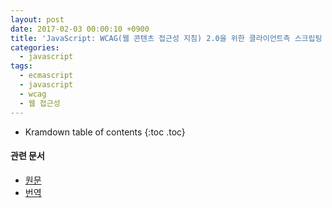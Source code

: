 ```yaml
---
layout: post
date: 2017-02-03 00:00:10 +0900
title: 'JavaScript: WCAG(웹 콘텐츠 접근성 지침) 2.0을 위한 클라이언트측 스크립팅 기법'
categories:
  - javascript
tags:
  - ecmascript
  - javascript
  - wcag
  - 웹 접근성
---
```


* Kramdown table of contents
{:toc .toc}

#### 관련 문서

- [원문](https://www.w3.org/TR/WCAG20-TECHS/client-side-script.html)
- [번역](http://www.wah.or.kr/TR/WCAG20-TECHS/client-side-script.HTML)
